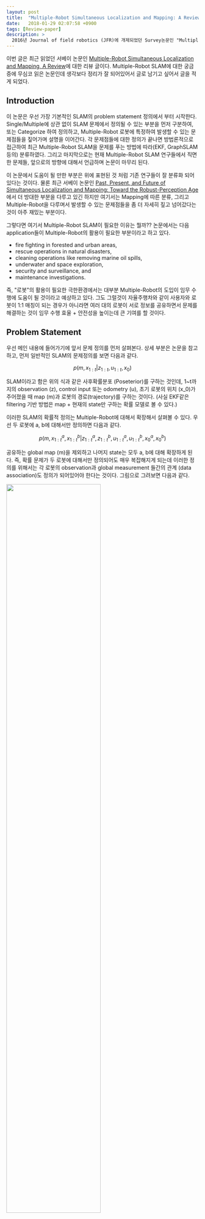 ```yaml
---
layout: post
title:  "Multiple-Robot Simultaneous Localization and Mapping: A Review"
date:   2018-01-29 02:07:58 +0900
tags: [Review-paper]
description: >
  2016년 Journal of field robotics (JFR)에 개제되었던 Survey논문인 "Multiple-Robot Simultaneous Localization and Mapping, A Review"에 대한 리뷰 포스트 이다.
---
```


이번 글은 최근 읽었던 서베이 논문인 [Multiple-Robot Simultaneous Localization and Mapping, A Review](http://onlinelibrary.wiley.com/doi/10.1002/rob.21620/abstract)에 대한 리뷰 글이다. Multiple-Robot SLAM에 대한 궁금증에 무심코 읽은 논문인데 생각보다 정리가 잘 되어있어서 글로 남기고 싶어서 글을 적게 되었다.

## Introduction
이 논문은 우선 가장 기본적인 SLAM의 problem statement 정의에서 부터 시작한다. Single/Multiple에 상관 없이 SLAM 문제에서 정의될 수 있는 부분을 먼저 구분하여, 또는 Categorize 하여 정의하고, Multiple-Robot 로봇에 특정하여 발생할 수 있는 문제점들을 짚어가며 설명을 이어간다. 각 문제점들에 대한 정의가 끝나면 방법론적으로 접근하여 최근 Multiple-Robot SLAM을 문제를 푸는 방법에 따라(EKF, GraphSLAM 등의) 분류하였다. 그리고 마지막으로는 현재 Multiple-Robot SLAM 연구들에서 직면한 문제들, 앞으로의 방향에 대해서 언급하며 논문이 마무리 된다.

이 논문에서 도움이 될 만한 부분은 위에 표현된 것 처럼 기존 연구들이 잘 분류화 되어있다는 것이다. 물론 최근 서베이 논문인 [Past, Present, and Future of Simultaneous Localization and Mapping: Toward the Robust-Perception Age](http://rpg.ifi.uzh.ch/docs/TRO16_cadena.pdf)에서 더 방대한 부분을 다루고 있긴 하지만 여기서는 Mapping에 따른 분류, 그리고 Multiple-Robot을 다루며서 발생할 수 있는 문제점들을 좀 더 자세히 짚고 넘어갔다는 것이 아주 재밌는 부분이다.

그렇다면 여기서 Multiple-Robot SLAM이 필요한 이유는 뭘까?? 논문에서는 다음 application들이 Multiple-Robot의 활용이 필요한 부분이라고 하고 있다.

- fire fighting in forested and urban areas,
- rescue operations in natural disasters,
- cleaning operations like removing marine oil spills,
- underwater and space exploration,
- security and surveillance, and
- maintenance investigations.

즉, "로봇"의 활용이 필요한 극한환경에서는 대부분 Multiple-Robot의 도입이 임무 수행에 도움이 될 것이라고 예상하고 있다. 그도 그럴것이 자율주행차와 같이 사용자와 로봇이 1:1 매칭이 되는 경우가 아니라면 여러 대의 로봇이 서로 정보를 공유하면서 문제를 해결하는 것이 임무 수행 효울 + 안전성을 높이는데 큰 기여를 할 것이다.

## Problem Statement
우선 메인 내용에 들어가기에 앞서 문제 정의를 먼저 살펴본다. 상세 부분은 논문을 참고하고, 먼저 일반적인 SLAM의 문제정의를 보면 다음과 같다.

$$ p(m, x_{1:t}|z_{1:t},u_{1:t},x_0)$$

SLAM이라고 함은 위의 식과 같은 사후확률분포 (Poseterior)를 구하는 것인데, 1~t까지의 observation (z), control input 또는 odometry (u), 초기 로봇의 위치 (x_0)가 주어졌을 때 map (m)과 로봇의 경로(trajectory)를 구하는 것이다. (사실 EKF같은 filtering 기반 방법은 map + 현재의 state만 구하는 확률 모델로 볼 수 있다.)

이러한 SLAM의 확률적 정의는 Multiple-Robot에 대해서 확장해서 살펴볼 수 있다. 우선 두 로봇에 a, b에 대해서만 정의하면 다음과 같다.

$$ p(m, x^a_{1:t}, x^b_{1:t}|z^a_{1:t}, z^b_{1:t},u^a_{1:t}, u^b_{1:t}, x^a_0, x^b_0)$$

공유하는 global map (m)을 제외하고 나머지 state는 모두 a, b에 대해 확장하게 된다. 즉, 확률 문제가 두 로봇에 대해서만 정의되어도 매우 복잡해지게 되는데 이러한 정의를 위해서는 각 로봇의 observation과 global measurement 들간의 관계 (data association)도 정의가 되어있어야 한다는 것이다. 그림으로 그려보면 다음과 같다.

<img align="middle" src="/image/posts/Review-paper/2018-01-29-Multi_robot_survey/multi_prob_state.png" width="70%">

## SLAM의 3가지 이슈
우선 SLAM을 구성하는 3가지 요소를 살펴보면 1) sensors 2) data processing 3) map representation으로 나타낼 수 있다. 용어에 맞게 사용하는 센서, 데이터 처리 방법 (알고리즘), 그리고 맵의 표현 방법 이렇게 3가지 이슈들이 정리가 되어야 하나의 SLAM method를 완성할 수 있다. 저자가 논문에서 정리한 표를 보면 다음과 같다.

<img align="middle" src="/image/posts/Review-paper/2018-01-29-Multi_robot_survey/slam_3_issues.png" width="70%">

여기서 센서는 환경에 따라서 달라지기도 하고, 플랫폼이나 용도에 따라서 달라지기 때문에 일관되게 표현할 수 없지만 acoustic sensor와 같이 수중에서만 되는 센서도 있을 수 있으며 LiDAR와 같이 지상에서 좀 더 많이 사용되는 센서가 있을 수도 있다. Data processing 같은 경우는 크게 Filtering / Smoothing / AI 로 나눌 수가 있다.

#### Map representation에 따른 구분
여기서 재밌는 부분은 바로 map representation에 대한 부분이다. 사실 위와 같이 센서나 데이터 처리에 대한 내용은 다른 논문에서도 자주 언급되기 때문에 이미 파악하고 있을 수도 있는 내용인데 map representation같은 경우는 이 논문처럼 분류해놓은 것을 자주 보진 못한 것 같다. 논문에는 자세하게 표현되어 있지만 결과적으로 정리된 표를 보면 아래와 같다.

<img align="middle" src="/image/posts/Review-paper/2018-01-29-Multi_robot_survey/map_representation.png" width="60%">

논문에 표현된 map representation에 대한 예시들을 보면 다음과 같다. Topological map을 그림상의 점들과 연결된 링크들 처럼 보통 metric 정보 없이 (metric은 다시 embedding이 가능하니까) 노드들 간의 연결성을 보는 관점이고, semantic map은 map에 semantic 정보 (object, region labeling과 같은)를 추가해서 표현한 맵이다. 그리고 appearance map을 일반적으로 그래프로 표현되며 각 노드가 geometric 정보가 아닌 그림처럼 사진이나 또는 압축된 appearance 정보등으로 표현된 맵을 의미한다.

<img align="middle" src="/image/posts/Review-paper/2018-01-29-Multi_robot_survey/map_representation_ex.png" width="90%">

#### Data processing에 따른 구분
Map을 어떻게 표현할 것인가에 대해서 위에서 구분지어 살펴봤으면, 이번에는 Data processing, 즉 SLAM 문제를 풀기위한 방법론에서 구분지어 살펴볼 수 있다. 위의 표에서 Data processing에는 **Filtering**, **Smoothing**, **AI** 이렇게 3가지 방법으로 구별할 수 있다. Filtering 기반 방법에서 대표되는 방법은 우리가 흔히 아는 EKF (Extended Kalman Filter) SLAM, EIF (Extended Information Filter) SLAM, PF (Particle Filter) SLAM을 예시로 들 수 있다. 기본적으로 Filtering 기반 방법은 **로봇의 현재 위치와 맵**을 구하기 위한 목표로 삼는다. 반면 Smoothing은 기본적으로 **로봇의 전체 경로**를 구하는 목적으로 하고 (Pose graph SLAM의 경우에는) 추가적으로 맵을 함께 업데이트 하는 경우가 많다. AI 기반 방법은 이와는 별개로 학습을 통해서 Localization이나 Place recognition을 하는 연구가 많다. 이러한 연구들도 표로 정리해 보면 다음과 같이 관련 연구의 장, 단점과 함께 살펴볼 수 있다.

<img align="middle" src="/image/posts/Review-paper/2018-01-29-Multi_robot_survey/slam_comparison.png" width="90%">


## Multiple-Robot SLAM
Multiple-Robot의 SLAM에 대한 설명이 나오기 까지 설명이 꽤나 길었다. 하지만 Multiple-Robot도 기본적인 문제는 위에서 언급한 내용들의 확장이므로 꼭 필요한 부분이긴 하다. 거두절미하고, 이번 챕터에서는 Multiple-Robot의 Data 처리에 따른 구분과 Multiple-Robot SLAM에서 문제가 되는 10가지 문제점들을 한번 살펴보자.

### Multiple-Robot SLAM에 고려해야 할 4가지 질문들
Multiple-Robot SLAM에 있어서 다음 4가지 질문들이 필수적으로 고려되어야 한다.
1. 어떤 타입의 데이터를 주고 받을 것인가 (Data Sharing)
2. 어떻게 통신할 것인가 (Data Communication)
3. 어디에서 데이터를 처리할 것인가 (Data Distribution)
4. 어떻게 데이터를 처리할 것인가 (Data Processing)

이 4가지 질문은 내가 원하는 플랫폼에 따라서, 처리해야하는 문제에 따라서 다르게 답변할 수 있다. 각 문제에 대해서 예를 들어보면 1) 데이터는 일반적인 raw data를 주고 받을수도 있고, map이나 pose같은 처리된 데이터를 받을 수도 있고 2) 통신 방법과 통신의 안정성, 허용가능한 bandwidth에 대한 고민이 필요하고 3) 각 로봇에서 주변 로봇들의 데이터를 확보하고 각각 SLAM문제를 처리할지, 또는 한 agent에서 전체 로봇들의 데이터를 종합해서 처리할지 4) Filtering 기반으로 문제를 풀지, Graph로 문제를 풀지.. 등등의 고려사항들이 나올 수 있다.

이러한 문제들에 대해서 표로 나타내면 다음과 같다.

<img align="middle" src="/image/posts/Review-paper/2018-01-29-Multi_robot_survey/multi_four_data.png" width="70%">

대부분의 용어는 직관적으로 파악할 수 있는데 Data distribution에는 centralized, decentralized, distributed, nondistributed는 어떤 방법인지 쉽게 파악이 안된다. 이 문제 들에 대해 저자의 설명을 보면 다음과 같이 나눌 수 있다.

- Centralized: 임무 수행을 위한 연산이 사전에 지정된 로봇이나 외부 에이전트에 의해 이뤄지는 구조 (서버에서 문제를 해결)
- Decentralized: 각각의 로봇이 연산을 독립적으로 수행하는 구조, 이 경우 각 로봇 모두 문제를 풀기위한 충분한 computation power가 요구 (예를 들면, 여러대의 로봇이 서로 인접한 또는 전체 데이터를 주고 받고 각각 연산을 해서 독립적으로 임무를 수행할 수 있는 구조)
- Distributed: 임무 수행을 위한 연산을 여러 에이전트에서 나누어서 수행하는 구조 (예를 들면, 전체 맵에서 각 부분별로 나누어 문제를 해결하는 구조)

### Multiple-Robot SLAM이 어려운 10가지 이유
이제 Multiple-Robot에 대한 마지막 챕터이다. Multiple-Robot SLAM을 하면서 문제가 되는 10가지를 먼저 리스트업 해보면 다음과 같다.

1. **Relative Poses of Robots**: 각 로봇은 각자 자신이 기준되는 coordinate system을 가지고 있을텐데, 데이터를 종합하려면 로봇들 서로의 relative 정보를 알아야 한다.
2. **Uncertainty of the Relative Poses**: 위와 마찬가지로 각 로봇이 가지는 uncertainty는 각각이 지난 경로나 주변 measurement에 따라 다를텐데 이에 대한 uncertainty diff가 고려되어야 한다.
3. **Updating Maps and Poses**: 우선 로봇의 상대적 위치를 찾더라도 맵 정보가 업데이트 디ㅗ면서 로봇의 위치도 함께 보정이 되는데 이를 다시 로봇들이 반영하는 것이 고려되어야 한다.
4. **Line-of-sight Observations**: 여러 대의 로봇이 동시에 임무 수행을 할 때 로봇이 같은 시점에 함께 관측할 수 있는 observation을 파악해야 Multiple-Robot 문제를 좀 더 쉽게 할 수 있다.
5. **Closing Loops**: 각 로봇이 만든 서로 다른 맵 상에서 Loop closing을 할 수 있는 방법이 고려되어야 한다.
6. **Complexity**: 일반적으로 로봇에서는 real-time 성능이 필요하기 때문에 데이터 처리 속도를 고려해야 한다.
7. **Communications**: 어떤 방법으로 통신할 지, 어떤 데이터를 얼마만큼의 전송량을 가지고 주고 받을 지 고려해야 한다.
8. **Heterogeneous Vehicles and Sensors**: Platform이나 센서 정보가 다른 경우 서로 다른 정보들을 어떻게 association 할지 고려해야 한다.
9. **Synchronization**: 각각 로봇은 하드웨어 적으로 분리되어 있기 때문에 각 플랫폼의 system time에 따라 sync가 floating되어 있는데 각 로봇들의 sync를 얼마나 잘 맞출 수 있는지가 중요하다.
10. **Performance Measure**: Performance를 측정할 수 있는 measure를 찾는 것이 중요하다. (여러대의 실제 로봇 trajectory를 구하기가 쉽지 않기 때문)

논문에도 잘 설명이 되어있지만 각 부분을 간략히 보면 위와 같이 요약해서 볼 수 있다. 저자는 이 부분도 역시 표로 정리하고, 위 문제들을 고려한 Multiple-Robot SLAM 논문들도 함께 리스트를 제공하였다.

<img align="middle" src="/image/posts/Review-paper/2018-01-29-Multi_robot_survey/prob_multi_robot.png" width="90%">


## Conclusion
제목은 Multiple-Robot의 SLAM이지만 SLAM에 대해서 전반적인 내용도 알차게 들어있던 논문이었다. 본문이 워낙 길어서 _무려 46페이지에 달하는_ 분량이기 때문에 전체를 모두 요약하지는 못했지만 내가 보았을 때 한번쯤 키워드를 기억해두면 좋을 것 같은 부분을 요약하였다. 이외에도 method 부분을 좀 더 상세히 보고 그 중 재미있던 아이디어들만 살펴보면 다음과 같다.

- Duplicate landmark 검사를 위한 sequential nearest neighbor test
- Cooperative Positioning System
    - Parent-child robot이 이동-정지를 하며 위치 보정
- Manifold representation을 이용한 map 표현
- Reinforcement Learning등을 통해 언제 map merging을 할 것인지 학습
- Map 들간에 중복영역이나 유사성 판단을 위해 space transform
    - Hough transform등을 이용해서 map merging candidate selection
- Topological approach 에서 probabilistic generalized voronoi diagram

다음 Survey 페이퍼는 조금 더 시간을 들여서 가장 최근 SLAM survey 논문이자 2016년 TRO에 개제되었던
[Past, Present, and Future of Simultaneous Localization and Mapping: Toward the Robust-Perception Age](http://rpg.ifi.uzh.ch/docs/TRO16_cadena.pdf)를 정리해보도록 하자.
